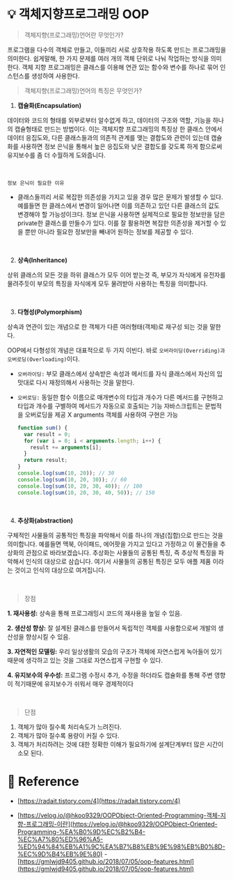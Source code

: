 # 💡 객체지향프로그래밍 OOP

> 객체지향(프로그래밍)언어란 무엇인가?

프로그램을 다수의 객체로 만들고, 이들끼리 서로 상호작용 하도록 만드는 프로그래밍을 의미한다. 쉽게말해, 한 가지 문제를 여러 개의 객체 단위로 나눠 작업하는 방식을 의미한다. 객체 지향 프로그래밍은 클래스를 이용해 연관 있는 함수와 변수를 하나로 묶어 인스턴스를 생성하여 사용한다.

> 객체지향(프로그래밍)언어의 특징은 무엇인가?

1. **캡슐화(Encapsulation)**

데이터와 코드의 형태를 외부로부터 알수없게 하고, 데이터의 구조와 역할, 기능을 하나의 캡슐형태로 만드는 방법이다. 이는 객체지향 프로그래밍의 특징상 한 클래스 안에서 데이터 응집도와, 다른 클래스들과의 의존적 관계를 맺는 결합도와 관련이 있는데 캡슐화를 사용하면 정보 은닉을 통해서 높은 응집도와 낮은 결합도를 갖도록 하게 함으로써 유지보수를 좀 더 수월하게 도와줍니다.

<br/>

`정보 은닉이 필요한 이유`

- 클래스들끼리 서로 복잡한 의존성을 가지고 있을 경우 많은 문제가 발생할 수 있다. 예를들면 한 클래스에서 변경이 일어나면 이를 의존하고 있던 다른 클래스의 값도 변경해야 할 가능성이크다. 정보 은닉을 사용하면 실제적으로 필요한 정보만을 담은 private한 클래스를 만들수가 있다. 이를 잘 활용하면 복잡한 의존성을 제거할 수 있을 뿐만 아니라 필요한 정보만을 빼내어 원하는 정보를 제공할 수 있다.

<br/>

2. **상속(Inheritance)**

상위 클래스의 모든 것을 하위 클래스가 모두 이어 받는것 즉, 부모가 자식에게 유전자를 물려주듯이 부모의 특징을 자식에게 모두 물려받아 사용하는 특징을 의미합니다.

<br/>

3. **다형성(Polymorphism)**

상속과 연관이 있는 개념으로 한 객체가 다른 여러형태(객체)로 재구성 되는 것을 말한다.

OOP에서 다형성의 개념은 대표적으로 두 가지 이빈다. 바로 `오버라이딩(Overriding)과 오버로딩(Overloading)`이다.

- `오버라이딩:` 부모 클래스에서 상속받은 속성과 메서드를 자식 클래스에서 자신의 입맛대로 다시 재정의해서 사용하는 것을 말한다.
- `오버로딩:` 동일한 함수 이름으로 매개변수의 타입과 개수가 다른 메서드를 구현하고 타입과 개수를 구별하여 메서드가 자동으로 호출되는 기능 자바스크립트는 문법적을 오버로딩을 제공 X arguments 객체를 사용하여 구현은 가능

  ```jsx
  function sum() {
    var result = 0;
    for (var i = 0; i < arguments.length; i++) {
      result += arguments[i];
    }
    return result;
  }
  console.log(sum(10, 20)); // 30
  console.log(sum(10, 20, 30)); // 60
  console.log(sum(10, 20, 30, 40)); // 100
  console.log(sum(10, 20, 30, 40, 50)); // 150
  ```

<br/>

4. **추상화(abstraction)**

구체적인 사물들의 공통적인 특징을 파악해서 이를 하나의 개념(집합)으로 만드는 것을 의미합니다.
예를들면 맥북, 아이패드, 에어팟을 가지고 있다고 가정하고 이 물건들을 추상화의 관점으로 바라보겠습니다. 추상화는 사물들의 공통된 특징, 즉 추상적 특징을 파악해서 인식의 대상으로 삼습니다. 여기서 사물들의 공통된 특징은 모두 애플 제품 이라는 것이고 인식의 대상으로 여겨집니다.

<br/>

> 장점

**1. 재사용성:** 상속을 통해 프로그래밍시 코드의 재사용을 높일 수 있음.

**2. 생산성 향상:** 잘 설계된 클래스를 만들어서 독립적인 객체를 사용함으로써 개발의 생산성을 향상시킬 수 있음.

**3. 자연적인 모델링:** 우리 일상생활의 모습의 구조가 객체에 자연스럽게 녹아들어 있기 때문에 생각하고 있는 것을 그대로 자연스럽게 구현할 수 있다.

**4. 유지보수의 우수성:** 프로그램 수정시 추가, 수정을 하더라도 캡슐화를 통해 주변 영향이 적기때문에 유지보수가 쉬워서 매우 경제적이다

<br/>

> 단점

1. 객체가 많아 질수록 처리속도가 느려진다.
2. 객체가 많아 질수록 용량이 커질 수 있다.
3. 객체가 처리하려는 것에 대한 정확한 이해가 필요하기에 설계단계부터 많은 시간이 소모 된다.

# 🔗 Reference

- [https://radait.tistory.com/4](https://radait.tistory.com/4)

- [https://velog.io/@hkoo9329/OOPObject-Oriented-Programming-객체-지향-프로그래밍-이란](https://velog.io/@hkoo9329/OOPObject-Oriented-Programming-%EA%B0%9D%EC%B2%B4-%EC%A7%80%ED%96%A5-%ED%94%84%EB%A1%9C%EA%B7%B8%EB%9E%98%EB%B0%8D-%EC%9D%B4%EB%9E%80) -[https://gmlwjd9405.github.io/2018/07/05/oop-features.html](https://gmlwjd9405.github.io/2018/07/05/oop-features.html)

```

```
